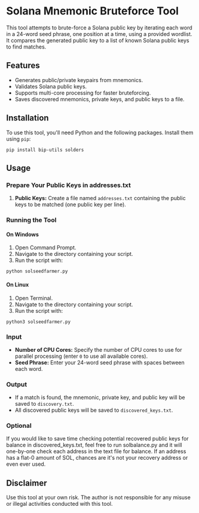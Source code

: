 <h1>Solana Mnemonic Bruteforce Tool</h1>

<p>This tool attempts to brute-force a Solana public key by iterating each word in a 24-word seed phrase, one position at a time, using a provided wordlist. It compares the generated public key to a list of known Solana public keys to find matches.</p>

<h2>Features</h2>

<ul>
  <li>Generates public/private keypairs from mnemonics.</li>
  <li>Validates Solana public keys.</li>
  <li>Supports multi-core processing for faster bruteforcing.</li>
  <li>Saves discovered mnemonics, private keys, and public keys to a file.</li>
</ul>

<h2>Installation</h2>

<p>To use this tool, you'll need Python and the following packages. Install them using <code>pip</code>:</p>

<p><code>pip install bip-utils solders</code></p>

<h2>Usage</h2>

<h3>Prepare Your Public Keys in addresses.txt</h3>

<ol>
  <li><strong>Public Keys:</strong> Create a file named <code>addresses.txt</code> containing the public keys to be matched (one public key per line).</li>
</ol>

<h3>Running the Tool</h3>

<h4>On Windows</h4>

<ol>
  <li>Open Command Prompt.</li>
  <li>Navigate to the directory containing your script.</li>
  <li>Run the script with:</li>
</ol>

<p><code>python solseedfarmer.py</code></p>

<h4>On Linux</h4>

<ol>
  <li>Open Terminal.</li>
  <li>Navigate to the directory containing your script.</li>
  <li>Run the script with:</li>
</ol>

<p><code>python3 solseedfarmer.py</code></p>

<h3>Input</h3>

<ul>
  <li><strong>Number of CPU Cores:</strong> Specify the number of CPU cores to use for parallel processing (enter <code>0</code> to use all available cores).</li>
  <li><strong>Seed Phrase:</strong> Enter your 24-word seed phrase with spaces between each word.</li>
</ul>

<h3>Output</h3>

<ul>
  <li>If a match is found, the mnemonic, private key, and public key will be saved to <code>discovery.txt</code>.</li>
  <li>All discovered public keys will be saved to <code>discovered_keys.txt</code>.</li>
</ul>

<h3>Optional</h3>
If you would like to save time checking potential recovered public keys for balance in discovered_keys.txt, feel free to run solbalance.py and it will one-by-one check each address in the text file for balance.  If an address has a flat-0 amount of SOL, chances are it's not your recovery address or even ever used.

<h2>Disclaimer</h2>

<p>Use this tool at your own risk. The author is not responsible for any misuse or illegal activities conducted with this tool.</p>
